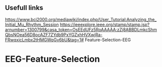 ## Usefull links
https://www.bci2000.org/mediawiki/index.php/User_Tutorial:Analyzing_the_Initial_Mu_Rhythm_Session
https://ieeexplore.ieee.org/stamp/stamp.jsp?arnumber=1300799&casa_token=OsEEdUFz5RoAAAAA:zZj8ABBDLmkcShmQbsNOea56D8ocAZF7ZYdb9PxYGZxhHVXwjRa-FRwqxicLmbx2tHMGWqGv6bU&tag=1# Feature-Selection-EEG
# EEG-Feature-Selection
